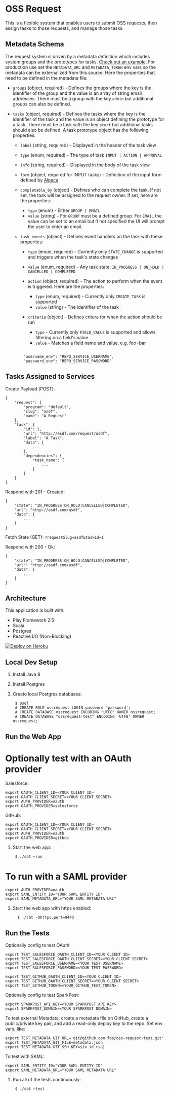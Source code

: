 OSS Request
====================

This is a flexible system that enables users to submit OSS requests, then assign tasks to those requests, and manage those tasks.

Metadata Schema
---------------

The request system is driven by a metadata definition which includes system groups and the prototypes for tasks.  [Check out an example](examples/metadata.json).  For production use set the `METADATA_URL` and `METADATA_TOKEN` env vars so the metadata can be externalized from this source.  Here the properties that need to be defined in the metadata file:

- `groups` (object, required) - Defines the groups where the key is the identifier of the group and the value is an array of string email addresses.  There must be a group with the key `admin` but additional groups can also be defined.

- `tasks` (object, required) - Defines the tasks where the key is the identifier of the task and the value is an object defining the prototype for a task.  There must be a task with the key `start` but additional tasks should also be defined.  A task prototype object has the following properties:

    - `label` (string, required) - Displayed in the header of the task view
    - `type` (enum, required) - The type of task `INPUT | ACTION | APPROVAL`
    - `info` (string, required) - Displayed in the body of the task view
    - `form` (object, required for INPUT tasks) - Definition of the input form defined by [Alpaca](http://www.alpacajs.org)
    - `completable_by` (object) - Defines who can complete the task.  If not set, the task will be assigned to the request owner. If set, here are the properties:

        - `type` (enum) - Either `GROUP | EMAIL`
        - `value` (string) - For `GROUP` must be a defined group.  For `EMAIL` the value can be set to an email but if not specified the UI will prompt the user to enter an email.

    - `task_events` (object) - Defines event handlers on the task with these properties:

        - `type` (enum, required) - Currently only `STATE_CHANGE` is supported and triggers when the task's state changes
        - `value` (enum, required) - Any task state: `IN_PROGRESS | ON_HOLD | CANCELLED | COMPLETED`
        - `action` (object, required) - The action to perform when the event is triggered.  Here are the properties:

            - `type` (enum, required) - Currently only `CREATE_TASK` is supported
            - `value` (string) - The identifier of the task

        - `criteria` (object) - Defines critera for when the action should be run
            - `type` - Currently only `FIELD_VALUE` is supported and allows filtering on a field's value
            - `value` - Matches a field name and value, e.g. foo=bar


```

        "username_env": "REPO_SERVICE_USERNAME",
        "password_env": "REPO_SERVICE_PASSWORD"

```

Tasks Assigned to Services
--------------------------

Create Payload (POST):

```
{
    "request": {
        "program": "default",
        "slug": "asdf",
        "name": "A Request"
    },
    "task": {
        "id": 1,
        "url": "http://asdf.com/request/asdf",
        "label": "A Task",
        "data": {
            ...
        },
        "dependencies": {
            "task_name": {
                ...
            }
        }
    }
}

```

Respond with 201 - Created:

```
{
    "state": "IN_PROGRESS|ON_HOLD|CANCELLED|COMPLETED",
    "url": "http://asdf.com/asdf",
    "data": {
        ...
    }
}
```


Fetch State (GET): `?requestSlug=asdf&taskId=1`

Respond with 200 - Ok:
```
{
    "state": "IN_PROGRESS|ON_HOLD|CANCELLED|COMPLETED",
    "url": "http://asdf.com/asdf",
    "data": {
        ...
    }
}
```


Architecture
------------

This application is built with:
- Play Framework 2.5
- Scala
- Postgres
- Reactive I/O (Non-Blocking)

[![Deploy on Heroku](https://www.herokucdn.com/deploy/button.svg)](https://heroku.com/deploy)


Local Dev Setup
---------------

1. Install Java 8
1. Install Postgres
1. Create local Postgres databases:

        $ psql
        # CREATE ROLE ossrequest LOGIN password 'password';
        # CREATE DATABASE ossrequest ENCODING 'UTF8' OWNER ossrequest;
        # CREATE DATABASE "ossrequest-test" ENCODING 'UTF8' OWNER ossrequest;


Run the Web App
---------------

# Optionally test with an OAuth provider

Salesforce:

```
export OAUTH_CLIENT_ID=<YOUR CLIENT ID>
export OAUTH_CLIENT_SECRET=<YOUR CLIENT SECRET>
export AUTH_PROVIDER=oauth
export OAUTH_PROVIDER=salesforce
```

GitHub:

```
export OAUTH_CLIENT_ID=<YOUR CLIENT ID>
export OAUTH_CLIENT_SECRET=<YOUR CLIENT SECRET>
export AUTH_PROVIDER=oauth
export OAUTH_PROVIDER=github
```

1. Start the web app:

        $ ./sbt ~run

# To run with a SAML provider

```
export AUTH_PROVIDER=oauth
export SAML_ENTITY_ID="YOUR SAML ENTITY ID"
export SAML_METADATA_URL="YOUR SAML METADATA URL"
```

1. Start the web app with https enabled:

         $ ./sbt -Dhttps.port=9443


Run the Tests
-------------

Optionally config to test OAuth:

```
export TEST_SALESFORCE_OAUTH_CLIENT_ID=<YOUR CLIENT ID>
export TEST_SALESFORCE_OAUTH_CLIENT_SECRET=<YOUR CLIENT SECRET>
export TEST_SALESFORCE_USERNAME=<YOUR TEST USERNAME>
export TEST_SALESFORCE_PASSWORD=<YOUR TEST PASSWORD>

export TEST_GITHUB_OAUTH_CLIENT_ID=<YOUR CLIENT ID>
export TEST_GITHUB_OAUTH_CLIENT_SECRET=<YOUR CLIENT SECRET>
export TEST_GITHUB_TOKEN=<YOUR_GITHUB_TEST_TOKEN>
```

Optionally config to test SparkPost:

```
export SPARKPOST_API_KEY=<YOUR SPARKPOST API KEY>
export SPARKPOST_DOMAIN=<YOUR SPARKPOST DOMAIN>
```

To test external Metadata, create a metadata file on GitHub, create a public/private key pair, and add a read-only deploy key to the repo.  Set env vars, like:

```
export TEST_METADATA_GIT_URL='git@github.com:foo/oss-request-test.git'
export TEST_METADATA_GIT_FILE=metadata.json
export TEST_METADATA_GIT_SSH_KEY=$(< id_rsa)
```

To test with SAML:

```
export SAML_ENTITY_ID="YOUR SAML ENTITY ID"
export SAML_METADATA_URL="YOUR SAML METADATA URL"
```

1. Run all of the tests continuously:

        $ ./sbt ~test

